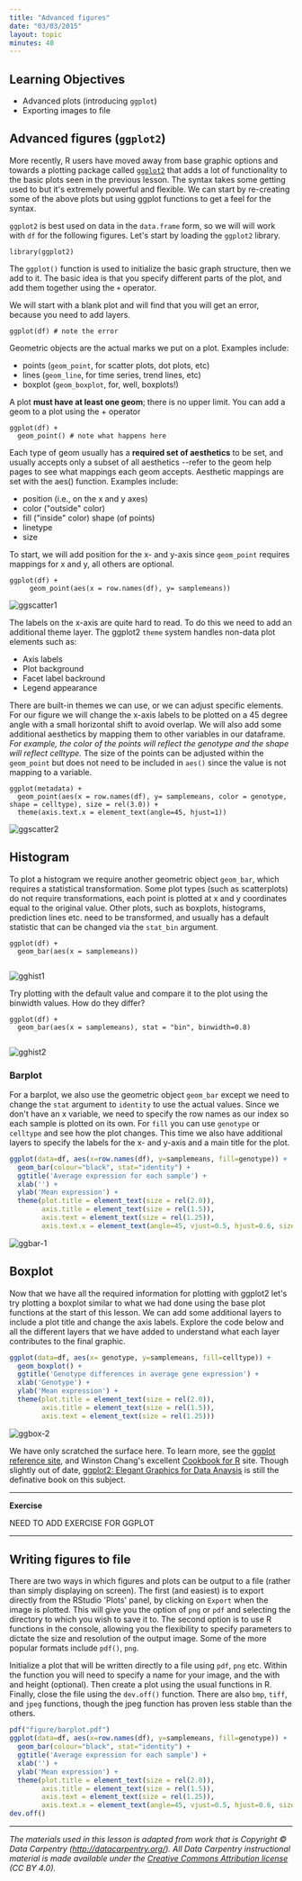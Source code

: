 ```yaml
---
title: "Advanced figures"
date: "03/03/2015"
layout: topic
minutes: 40 
---
```


## Learning Objectives 
* Advanced plots (introducing `ggplot`)
* Exporting images to file



## Advanced figures (`ggplot2`)


More recently, R users have moved away from base graphic options and towards a plotting package called [`ggplot2`](http://docs.ggplot2.org/) that adds a lot of functionality to the basic plots seen in the previous lesson. The syntax takes some getting used to but it's extremely powerful and flexible. We can start by re-creating some of the above plots but using ggplot functions to get a feel for the syntax.

`ggplot2` is best used on data in the `data.frame` form, so we will will work with `df` for the following figures. Let's start by loading the `ggplot2` library.

```{r}
library(ggplot2)
```

The `ggplot()` function is used to initialize the basic graph structure, then we add to it. The basic idea is that you specify different parts of the plot, and add them together using the `+` operator.

We will start with a blank plot and will find that you will get an error, because you need to add layers.

```{r, eval=FALSE}
ggplot(df) # note the error 
```

Geometric objects are the actual marks we put on a plot. Examples include:

* points (`geom_point`, for scatter plots, dot plots, etc)
* lines (`geom_line`, for time series, trend lines, etc)
* boxplot (`geom_boxplot`, for, well, boxplots!)

A plot **must have at least one geom**; there is no upper limit. You can add a geom to a plot using the + operator

```{r, eval=FALSE}
ggplot(df) +
  geom_point() # note what happens here
```

Each type of geom usually has a **required set of aesthetics** to be set, and usually accepts only a subset of all aesthetics --refer to the geom help pages to see what mappings each geom accepts. Aesthetic mappings are set with the aes() function. Examples include:

* position (i.e., on the x and y axes)
* color ("outside" color)
* fill ("inside" color) shape (of points)
* linetype
* size

To start, we will add position for the x- and y-axis since `geom_point` requires mappings for x and y, all others are optional.

```{r, fig.align='center'}
ggplot(df) +
     geom_point(aes(x = row.names(df), y= samplemeans))
```

 ![ggscatter1](../img/gg-scatter-1.png) 

The labels on the x-axis are quite hard to read. To do this we need to add an additional theme layer. The ggplot2 `theme` system handles non-data plot elements such as:

* Axis labels
* Plot background
* Facet label backround
* Legend appearance

There are built-in themes we can use, or we can adjust specific elements. For our figure we will change the x-axis labels to be plotted on a 45 degree angle with a small horizontal shift to avoid overlap. We will also add some additional aesthetics by mapping them to other variables in our dataframe. _For example, the color of the points will reflect the genotype and the shape will reflect celltype._ The size of the points can be adjusted within the `geom_point` but does not need to be included in `aes()` since the value is not mapping to a variable.

```{r, fig.align='center'}
ggplot(metadata) +
  geom_point(aes(x = row.names(df), y= samplemeans, color = genotype, shape = celltype), size = rel(3.0)) +
  theme(axis.text.x = element_text(angle=45, hjust=1))
```

 ![ggscatter2](../img/gg-scatter-2.png) 


## Histogram

To plot a histogram we require another geometric object `geom_bar`, which requires a statistical transformation. Some plot types (such as scatterplots) do not require transformations, each point is plotted at x and y coordinates equal to the original value. Other plots, such as boxplots, histograms, prediction lines etc. need to be transformed, and usually has a default statistic that can be changed via the `stat_bin` argument. 

```{r, eval=FALSE}
ggplot(df) +
  geom_bar(aes(x = samplemeans))
  
```

 ![gghist1](../img/gg-hist-1.png) 


Try plotting with the default value and compare it to the plot using the binwidth values. How do they differ?

```{r, fig.align='center'}
ggplot(df) +
  geom_bar(aes(x = samplemeans), stat = "bin", binwidth=0.8)
  
```

 ![gghist2](../img/gg-hist-2.png) 



### Barplot
For a barplot, we also use the geometric object `geom_bar` except we need to change the `stat` argument to `identity` to use the actual values. Since we don't have an x variable, we need to specify the row names as our index so each sample is plotted on its own. For `fill` you can use `genotype` or `celltype` and see how the plot changes. This time we also have additional layers to specify the labels for the x- and y-axis and a main title for the plot.


```r
ggplot(data=df, aes(x=row.names(df), y=samplemeans, fill=genotype)) +
  geom_bar(colour="black", stat="identity") +
  ggtitle('Average expression for each sample') +
  xlab('') +
  ylab('Mean expression') +
  theme(plot.title = element_text(size = rel(2.0)),
        axis.title = element_text(size = rel(1.5)),
        axis.text = element_text(size = rel(1.25)),
        axis.text.x = element_text(angle=45, vjust=0.5, hjust=0.6, size = rel(1.25)))
```

 ![ggbar-1](../figure/unnamed-chunk-22-1.png) 


## Boxplot

Now that we have all the required information for plotting with ggplot2 let's try plotting a boxplot similar to what we had done using the base plot functions at the start of this lesson. We can add some additional layers to include a plot title and change the axis labels. Explore the code below and all the different layers that we have added to understand what each layer contributes to the final graphic.


```r
ggplot(data=df, aes(x= genotype, y=samplemeans, fill=celltype)) + 
  geom_boxplot() + 
  ggtitle('Genotype differences in average gene expression') +
  xlab('Genotype') +
  ylab('Mean expression') +
  theme(plot.title = element_text(size = rel(2.0)),
        axis.title = element_text(size = rel(1.5)),
        axis.text = element_text(size = rel(1.25)))
```

 ![ggbox-2](../figure/unnamed-chunk-21-1.png)



We have only scratched the surface here. To learn more, see the [ggplot reference site](http://docs.ggplot2.org/), and Winston Chang's excellent [Cookbook for R](http://wiki.stdout.org/rcookbook/Graphs/) site. Though slightly out of date, [ggplot2: Elegant Graphics for Data Anaysis](http://www.amazon.com/ggplot2-Elegant-Graphics-Data-Analysis/dp/0387981403) is still the definative book on this subject.


***

**Exercise**

NEED TO ADD EXERCISE FOR GGPLOT

***

## Writing figures to file

There are two ways in which figures and plots can be output to a file (rather than simply displaying on screen). The first (and easiest) is to export directly from the RStudio 'Plots' panel, by clicking on `Export` when the image is plotted. This will give you the option of `png` or `pdf` and selecting the directory to which you wish to save it to. The second option is to use R functions in the console, allowing you the flexibility to specify parameters to dictate the size and resolution of the output image. Some of the more popular formats include `pdf()`, `png`.

Initialize a plot that will be written directly to a file using `pdf`, `png` etc. Within the function you will need to specify a name for your image, and the with and height (optional). Then create a plot using the usual functions in R. Finally, close the file using the `dev.off()` function. There are also `bmp`, `tiff`, and `jpeg` functions, though the jpeg function has proven less stable than the others.



```r
pdf("figure/barplot.pdf")
ggplot(data=df, aes(x=row.names(df), y=samplemeans, fill=genotype)) +
  geom_bar(colour="black", stat="identity") +
  ggtitle('Average expression for each sample') +
  xlab('') +
  ylab('Mean expression') +
  theme(plot.title = element_text(size = rel(2.0)),
        axis.title = element_text(size = rel(1.5)),
        axis.text = element_text(size = rel(1.25)),
        axis.text.x = element_text(angle=45, vjust=0.5, hjust=0.6, size = rel(1.25)))
dev.off()
```



---
*The materials used in this lesson is adapted from work that is Copyright © Data Carpentry (http://datacarpentry.org/). 
All Data Carpentry instructional material is made available under the [Creative Commons Attribution license](https://creativecommons.org/licenses/by/4.0/) (CC BY 4.0).*
